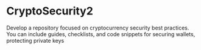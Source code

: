 # CryptoSecurity2
 Develop a repository focused on cryptocurrency security best practices. You can include guides, checklists, and code snippets for securing wallets, protecting private keys
